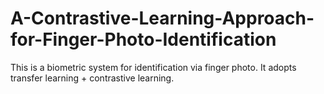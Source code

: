 # A-Contrastive-Learning-Approach-for-Finger-Photo-Identification
This is a biometric system for identification via finger photo. It adopts transfer learning + contrastive learning.
